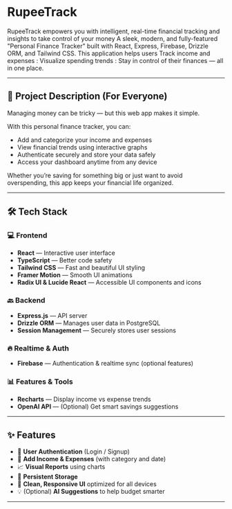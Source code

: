 # RupeeTrack
RupeeTrack empowers you with intelligent, real-time financial tracking and insights to take control of your money
A sleek, modern, and fully-featured "Personal Finance Tracker" built with React, Express, Firebase, Drizzle ORM, and Tailwind CSS. This application helps users 
Track income and expenses : 
Visualize spending trends :
Stay in control of their finances — all in one place.

---

## 🌟 Project Description (For Everyone)

Managing money can be tricky — but this web app makes it simple.

With this personal finance tracker, you can:
- Add and categorize your income and expenses
- View financial trends using interactive graphs
- Authenticate securely and store your data safely
- Access your dashboard anytime from any device

Whether you’re saving for something big or just want to avoid overspending, this app keeps your financial life organized.

---

## 🛠️ Tech Stack

### 💻 Frontend
- **React** — Interactive user interface
- **TypeScript** — Better code safety
- **Tailwind CSS** — Fast and beautiful UI styling
- **Framer Motion** — Smooth UI animations
- **Radix UI & Lucide React** — Accessible UI components and icons

### 🔙 Backend
- **Express.js** — API server
- **Drizzle ORM** — Manages user data in PostgreSQL
- **Session Management** — Securely stores user sessions

### 🔥 Realtime & Auth
- **Firebase** — Authentication & realtime sync (optional features)


### 📊 Features & Tools
- **Recharts** — Display income vs expense trends
- **OpenAI API** — (Optional) Get smart savings suggestions


---

## ✨ Features

- 🔐 **User Authentication** (Login / Signup)
- 🧾 **Add Income & Expenses** (with category and date)
- 📈 **Visual Reports** using charts
- 💾 **Persistent Storage** 
- 🎯 **Clean, Responsive UI** optimized for all devices
- 💡 (Optional) **AI Suggestions** to help budget smarter

---
